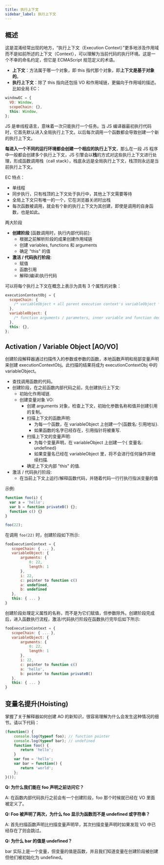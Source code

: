```yaml
---
title: 执行上下文
sidebar_label: 执行上下文
---
```


## 概述

这是混淆经常出现的地方，“执行上下文（Execution Context）”更多地涉及作用域而不是如前所述的上下文（Context），可以理解为当前代码的执行环境。这是一个不幸的命名约定，但它是 ECMAScript 规范定义的术语。

- **上下文**：方法属于哪一个对象，即 this 指代那个对象，即**上下文是基于对象的**。
- **执行上下文**：除了 this 指向还包括 VO 和作用域链，更偏向于作用域的描述。比如全局 EC：

```js
windowEC = {
  VO: Window,
  scopeChain: {},
  this: Window,
};
```

JS 是单线程语言，意味着一次只能执行一个任务。当 JS 编译器最初执行代码时，它首先默认进入全局执行上下文。以后每次调用一个函数都会导致创建一个新的执行上下文。

**每进入一个不同的运行环境都会创建一个相应的执行上下文**，那么在一段 JS 程序中一般都会创建多个执行上下文，JS 引擎会以**栈**的方式对这些执行上下文进行处理，形成函数调用栈（call stack），栈底永远是全局执行上下文，栈顶则永远是当前执行上下文。

EC 特点：

- 单线程
- 同步执行，只有栈顶的上下文处于执行中，其他上下文需要等待
- 全局上下文只有唯一的一个，它在浏览器关闭时出栈
- 每次函数被调用，就会有个新的执行上下文为其创建，即使是调用的自身函数，也是如此。

两大阶段

- **创建阶段** [函数调用时，执行内部代码前]:
  - 根据之前解析阶段的成果创建作用域链
  - 创建 variables, functions 和 arguments
  - 确定 "this" 的值
- **激活 / 代码执行阶段**:
  - 赋值
  - 函数引用
  - 解释(编译)执行代码

可以将每个执行上下文在概念上表示为具有 3 个属性的对象：

```js
executionContextObj = {
  scopeChain: {
    /* variableObject + all parent execution context's variableObject */
  },
  variableObject: {
    /* function arguments / parameters, inner variable and function declarations */
  },
  this: {},
};
```

## Activation / Variable Object [AO/VO]

创建阶段解释器通过扫描传入的参数或参数的函数，本地函数声明和局部变量声明来创建 executionContextObj。此扫描的结果将成为 executionContextObj 中的 variableObject。

- 查找调用函数的代码。
- 创建阶段，在之前函数内部代码之前，先创建执行上下文:
  - 初始化作用域链.
  - 创建变量对象 VO:
    - 创建 arguments 对象，检查上下文，初始化参数名称和值并创建引用的复制。
    - 扫描上下文的函数声明:
      - 为每一个函数，在 variableObject 上创建一个{函数名: 引用地址}.
      - 如果函数的名字已经存在，引用指针将被重写.
    - 扫描上下文的变量声明:
      - 为每个变量声明，在 variableObject 上创建一个{ 变量名: undefined}
      - 如果变量名已经在 variableObject 里，将不会进行任何操作并继续扫描.
    - 确定上下文内部 "this" 的值.
- 激活 / 代码执行阶段:
  - 在当前上下文上运行/解释函数代码，并随着代码一行行执行指派变量的值

示例:

```js
function foo(i) {
  var a = 'hello';
  var b = function privateB() {};
  function c() {}
}

foo(22);
```

在调用 `foo(22)` 时，创建阶段如下所示:

```js
fooExecutionContext = {
   scopeChain: { ... },
   variableObject: {
       arguments: {
           0: 22,
           length: 1
       },
       i: 22,
       c: pointer to function c()
       a: undefined,
       b: undefined
   },
   this: { ... }
}
```

创建阶段处理定义属性的名称，而不是为它们赋值，但参数除外。创建阶段完成后，进入函数执行流程，激活/代码执行阶段在函数执行完毕后如下所示:

```js
fooExecutionContext = {
   scopeChain: { ... },
   variableObject: {
       arguments: {
           0: 22,
           length: 1
       },
       i: 22,
       c: pointer to function c()
       a: 'hello',
       b: pointer to function privateB()
   },
   this: { ... }
}
```

## 变量名提升(Hoisting)

掌握了关于解释器如何创建 AO 的新知识，很容易理解为什么会发生这种情况的细节。请以下代码：

```js
​(function() {
    console.log(typeof foo); // function pointer
    console.log(typeof bar); // undefined
    function foo() {
       return 'hello';
    }
    var foo = 'hello';
    var bar = function() {
       return 'world';
    };
}());​
```

**Q: 为什么我们能在 foo 声明之前访问它？**

A: 在函数内部代码执行之前会有一个创建阶段，foo 那个时候就已经在 VO 里面被定义了。

**Q: Foo 被声明了两次，为什么 foo 显示为函数而不是 undefined 或字符串？**

A: 首先扫描函数声明比扫描变量声明早，其次扫描变量声明时如果发现 VO 中已经存在了则会跳过。

**Q: 为什么 bar 的值是 undefined？**

bar 实际上是一个变量，但变量的值是函数，并且我们知道变量在创建阶段被创建但他们被初始化为 undefined。
